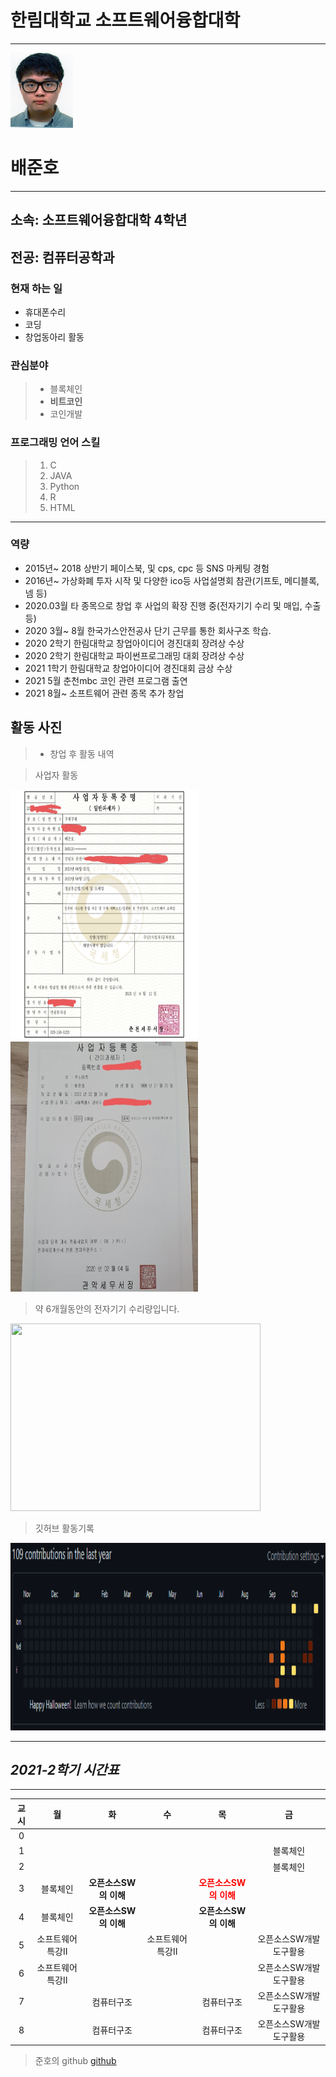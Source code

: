 # 한림대학교 소프트웨어융합대학
---
<img src=증명사진.jpg width=100 height=120>
<h1>배준호</h1>

---

## <strong>소속: 소프트웨어융합대학 4학년</strong>  
## <strong>전공: 컴퓨터공학과</strong>  



### 현재 하는 일
- 휴대폰수리
- 코딩
- 창업동아리 활동


### 관심분야
>* 블록체인
>* **비트코인**
>* 코인개발


### 프로그래밍 언어 스킬
>1. C
>2. JAVA
>3. Python
>4. R
>5. HTML

---
### 역량

* 2015년~ 2018 상반기 페이스북, 및 cps, cpc 등 SNS 마케팅 경험
* 2016년~ 가상화폐 투자 시작 및 다양한 ico등 사업설명회 참관(기프토, 메디블록, 넴 등)
* 2020.03월 타 종목으로 창업 후 사업의 확장 진행 중(전자기기 수리 및 매입, 수출 등)
* 2020 3월~ 8월 한국가스안전공사 단기 근무를 통한 회사구조 학습.
* 2020 2학기 한림대학교 창업아이디어 경진대회 장려상 수상
* 2020 2학기 한림대학교 파이썬프로그래밍 대회 장려상 수상
* 2021 1학기 한림대학교 창업아이디어 경진대회 금상 수상
* 2021 5월 춘천mbc 코인 관련 프로그램 출연
* 2021 8월~ 소프트웨어 관련 종목 추가 창업

## 활동 사진
>* 창업 후 활동 내역

> 사업자 활동

<img src=구래구래.jpg width=300 height=400> <img src=쭈노마켓.jpg width=300 height=400>

>약 6개월동안의 전자기기 수리량입니다.

<img src=약6개월작업량.jpg width=400 height=300>

>깃허브 활동기록

<img src= commit.png width=900 height=300>

---

<h2><i>2021-2학기 시간표</i></h2>

---


|교시|월|화|수|목|금|
|:---:|:---:|:---:|:---:|:---:|:---:|
|0||||||
|1|||||블록체인|
|2|||||블록체인|
|3|블록체인|**오픈소스SW의 이해**||**<span style="color:red">오픈소스SW의 이해</span>**||
|4|블록체인|**오픈소스SW의 이해**||**오픈소스SW의 이해**||
|5|소프트웨어특강II||소프트웨어특강II||오픈소스SW개발도구활용|
|6|소프트웨어특강II||||오픈소스SW개발도구활용|
|7||컴퓨터구조||컴퓨터구조|오픈소스SW개발도구활용|
|8||컴퓨터구조||컴퓨터구조|오픈소스SW개발도구활용|

>준호의 github
[github]

[github]:http://github.com/JunhoBaee/

